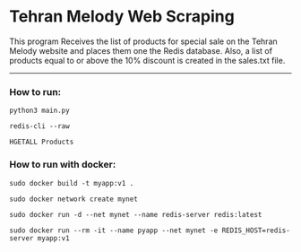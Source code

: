 # Tehran Melody Web Scraping 

This program Receives the list of products for special sale on the Tehran Melody website and places them one the Redis database. Also, a list of products equal to or above the 10% discount is created in the sales.txt file.

---

### **How to run**:

```
python3 main.py

redis-cli --raw

HGETALL Products
```

### **How to run with docker**:

```
sudo docker build -t myapp:v1 .

sudo docker network create mynet

sudo docker run -d --net mynet --name redis-server redis:latest

sudo docker run --rm -it --name pyapp --net mynet -e REDIS_HOST=redis-server myapp:v1
```


